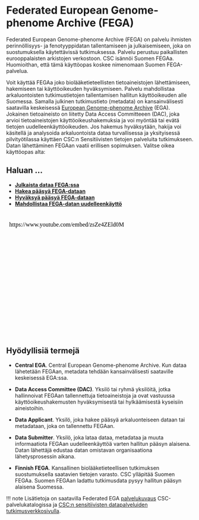 
# Federated European Genome-phenome Archive (FEGA)

Federated European Genome-phenome Archive (FEGA) on palvelu ihmisten perinnöllisyys- ja fenotyyppidatan tallentamiseen ja julkaisemiseen, joka on suostumuksella käytettävissä tutkimuksessa. Palvelu perustuu paikallisten eurooppalaisten arkistojen verkostoon. CSC isännöi Suomen FEGAa. Huomioithan, että tämä käyttöopas koskee nimenomaan Suomen FEGA-palvelua.

Voit käyttää FEGAa joko biolääketieteellisten tietoaineistojen lähettämiseen, hakemiseen tai käyttöoikeuden hyväksymiseen. Palvelu mahdollistaa arkaluontoisten tutkimustietojen tallentamisen hallitun käyttöoikeuden alle Suomessa. Samalla julkinen tutkimustieto (metadata) on kansainvälisesti saatavilla keskeisessä [European Genome-phenome Archive](https://ega-archive.org/studies) (EGA). Jokainen tietoaineisto on liitetty Data Access Committeeen (DAC), joka arvioi tietoaineistojen käyttöoikeushakemuksia ja voi myöntää tai evätä tietojen uudelleenkäyttöoikeuden. Jos hakemus hyväksytään, hakija voi käsitellä ja analysoida arkaluontoista dataa turvallisessa ja yksityisessä pilvityötilassa käyttäen CSC:n Sensitiivisten tietojen palveluita tutkimukseen. Datan lähettäminen FEGAan vaatii erillisen sopimuksen. Valitse oikea käyttöopas alta:

## Haluan ...

- **[Julkaista dataa FEGA:ssa](./fega-submission.md)**
- **[Hakea pääsyä FEGA-dataan](./sd-apply-access.md)**
- **[Hyväksyä pääsyä FEGA-dataan](./sd-apply-approval.md)**
- **[Mahdollistaa FEGA-datan uudelleenkäyttö](./sd-apply-dac.md)**

<br/>

<iframe width="560" height="315" srcdoc="https://www.youtube.com/embed/zsZe4ZEld0M" title="YouTube video player" frameborder="0" allow="accelerometer; autoplay; clipboard-write; encrypted-media; gyroscope; picture-in-picture" allowfullscreen></iframe>

## Hyödyllisiä termejä

- **Central EGA**. Central European Genome-phenome Archive. Kun dataa lähetetään FEGAan, metadata tehdään kansainvälisesti saataville keskeisessä EGA:ssa.

- **Data Access Committee (DAC)**. Yksilö tai ryhmä yksilöitä, jotka hallinnoivat FEGAan tallennettuja tietoaineistoja ja ovat vastuussa käyttöoikeushakemusten hyväksymisestä tai hylkäämisestä kyseisiin aineistoihin.

- **Data Applicant**. Yksilö, joka hakee pääsyä arkaluonteiseen dataan tai metadataan, joka on tallennettu FEGAan.

- **Data Submitter**. Yksilö, joka lataa dataa, metadataa ja muuta informaatiota FEGAan uudelleenkäyttöä varten hallitun pääsyn alaisena. Datan lähettäjä edustaa datan omistavan organisaationa lähetysprosessin aikana.

- **Finnish FEGA**. Kansallinen biolääketieteellisen tutkimuksen suostumuksella saatavien tietojen varasto. CSC ylläpitää Suomen FEGAa. Suomen FEGAan ladattu tutkimusdata pysyy hallitun pääsyn alaisena Suomessa.

!!! note
    Lisätietoja on saatavilla Federated EGA [palvelukuvaus](https://research.csc.fi/-/fega) CSC-palvelukatalogissa ja [CSC:n sensitiivisten datapalveluiden tutkimusverkkosivulla](https://research.csc.fi/sensitive-data-services-for-research).
